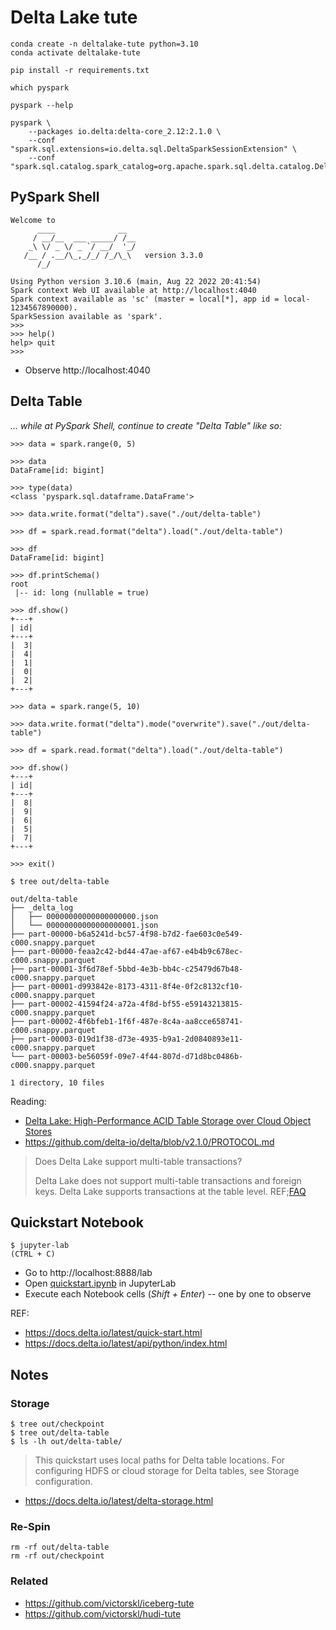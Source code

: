 # Delta Lake tute

```
conda create -n deltalake-tute python=3.10
conda activate deltalake-tute

pip install -r requirements.txt

which pyspark

pyspark --help

pyspark \
    --packages io.delta:delta-core_2.12:2.1.0 \
    --conf "spark.sql.extensions=io.delta.sql.DeltaSparkSessionExtension" \
    --conf "spark.sql.catalog.spark_catalog=org.apache.spark.sql.delta.catalog.DeltaCatalog"
```


## PySpark Shell

```
Welcome to
      ____              __
     / __/__  ___ _____/ /__
    _\ \/ _ \/ _ `/ __/  '_/
   /__ / .__/\_,_/_/ /_/\_\   version 3.3.0
      /_/

Using Python version 3.10.6 (main, Aug 22 2022 20:41:54)
Spark context Web UI available at http://localhost:4040
Spark context available as 'sc' (master = local[*], app id = local-1234567890000).
SparkSession available as 'spark'.
>>>
>>> help()
help> quit
>>>
```

- Observe http://localhost:4040


## Delta Table

_... while at PySpark Shell, continue to create "Delta Table" like so:_

```
>>> data = spark.range(0, 5)

>>> data
DataFrame[id: bigint]

>>> type(data)
<class 'pyspark.sql.dataframe.DataFrame'>

>>> data.write.format("delta").save("./out/delta-table")

>>> df = spark.read.format("delta").load("./out/delta-table")

>>> df
DataFrame[id: bigint]

>>> df.printSchema()
root
 |-- id: long (nullable = true)

>>> df.show()
+---+
| id|
+---+
|  3|
|  4|
|  1|
|  0|
|  2|
+---+

>>> data = spark.range(5, 10)

>>> data.write.format("delta").mode("overwrite").save("./out/delta-table")

>>> df = spark.read.format("delta").load("./out/delta-table")

>>> df.show()
+---+
| id|
+---+
|  8|
|  9|
|  6|
|  5|
|  7|
+---+

>>> exit()
```

```
$ tree out/delta-table

out/delta-table
├── _delta_log
│   ├── 00000000000000000000.json
│   └── 00000000000000000001.json
├── part-00000-b6a5241d-bc57-4f98-b7d2-fae603c0e549-c000.snappy.parquet
├── part-00000-feaa2c42-bd44-47ae-af67-e4b4b9c678ec-c000.snappy.parquet
├── part-00001-3f6d78ef-5bbd-4e3b-bb4c-c25479d67b48-c000.snappy.parquet
├── part-00001-d993842e-8173-4311-8f4e-0f2c8132cf10-c000.snappy.parquet
├── part-00002-41594f24-a72a-4f8d-bf55-e59143213815-c000.snappy.parquet
├── part-00002-4f6bfeb1-1f6f-487e-8c4a-aa8cce658741-c000.snappy.parquet
├── part-00003-019d1f38-d73e-4935-b9a1-2d0840893e11-c000.snappy.parquet
└── part-00003-be56059f-09e7-4f44-807d-d71d8bc0486b-c000.snappy.parquet

1 directory, 10 files
```

Reading:
- [Delta Lake: High-Performance ACID Table Storage over Cloud Object Stores](https://www.databricks.com/wp-content/uploads/2020/08/p975-armbrust.pdf)
- https://github.com/delta-io/delta/blob/v2.1.0/PROTOCOL.md

> Does Delta Lake support multi-table transactions?
> 
> Delta Lake does not support multi-table transactions and foreign keys. Delta Lake supports transactions at the table level. 
> REF;[FAQ](https://docs.delta.io/latest/delta-faq.html#does-delta-lake-support-multi-table-transactions)


## Quickstart Notebook

```
$ jupyter-lab
(CTRL + C)
```

- Go to http://localhost:8888/lab
- Open [quickstart.ipynb](quickstart.ipynb) in JupyterLab
- Execute each Notebook cells (_Shift + Enter_) -- one by one to observe

REF:
- https://docs.delta.io/latest/quick-start.html
- https://docs.delta.io/latest/api/python/index.html

## Notes

### Storage

```
$ tree out/checkpoint
$ tree out/delta-table
$ ls -lh out/delta-table/
```

> This quickstart uses local paths for Delta table locations. For configuring HDFS or cloud storage for Delta tables, see Storage configuration.

- https://docs.delta.io/latest/delta-storage.html

### Re-Spin

```
rm -rf out/delta-table
rm -rf out/checkpoint
```

### Related

- https://github.com/victorskl/iceberg-tute
- https://github.com/victorskl/hudi-tute
